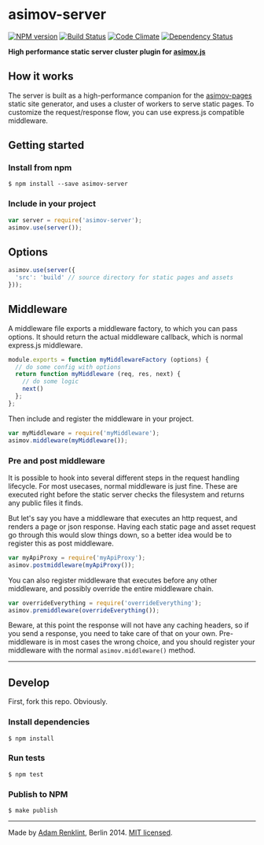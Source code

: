 asimov-server
================

[![NPM version](https://badge.fury.io/js/asimov-server.png)](http://badge.fury.io/js/asimov-server)
[![Build Status](https://travis-ci.org/adamrenklint/asimov-server.png?branch=master)](https://travis-ci.org/adamrenklint/asimov-server) [![Code Climate](https://codeclimate.com/github/adamrenklint/asimov-server.png)](https://codeclimate.com/github/adamrenklint/asimov-server) [![Dependency Status](https://david-dm.org/adamrenklint/asimov-server.png?theme=shields.io)](https://david-dm.org/adamrenklint/asimov-server)

**High performance static server cluster plugin for [asimov.js](http://asimovjs.org)**

## How it works

The server is built as a high-performance companion for the [asimov-pages](http://asimovjs.org/docs/pages) static site generator, and uses a cluster of workers to serve static pages. To customize the request/response flow, you can use express.js compatible middleware.

## Getting started

### Install from npm

    $ npm install --save asimov-server

### Include in your project

```javascript
var server = require('asimov-server');
asimov.use(server());
```

## Options

```javascript
asimov.use(server({
  'src': 'build' // source directory for static pages and assets
}));
```

## Middleware

A middleware file exports a middleware factory, to which you can pass options. It should return the actual middleware callback, which is normal express.js middleware.

```javascript
module.exports = function myMiddlewareFactory (options) {
  // do some config with options
  return function myMiddleware (req, res, next) {
    // do some logic
    next()
  };
};
```

Then include and register the middleware in your project.

```javascript
var myMiddleware = require('myMiddleware');
asimov.middleware(myMiddleware());
```

### Pre and post middleware

It is possible to hook into several different steps in the request handling lifecycle. For most usecases, normal middleware is just fine. These are executed right before the static server checks the filesystem and returns any public files it finds.

But let's say you have a middleware that executes an http request, and renders a page or json response. Having each static page and asset request go through this would slow things down, so a better idea would be to register this as post middleware.

```javascript
var myApiProxy = require('myApiProxy');
asimov.postmiddleware(myApiProxy());
```

You can also register middleware that executes before any other middleware, and possibly override the entire middleware chain.

```javascript
var overrideEverything = require('overrideEverything');
asimov.premiddleware(overrideEverything());
```

Beware, at this point the response will not have any caching headers, so if you send a response, you need to take care of that on your own. Pre-middleware is in most cases the wrong choice, and you should register your middleware with the normal ```asimov.middleware()``` method.

---

## Develop

First, fork this repo. Obviously.

### Install dependencies

    $ npm install

### Run tests

    $ npm test

### Publish to NPM

    $ make publish

---

Made by [Adam Renklint](http://adamrenklint.com), Berlin 2014. [MIT licensed](https://github.com/adamrenklint/asimov.js/blob/master/LICENSE).
